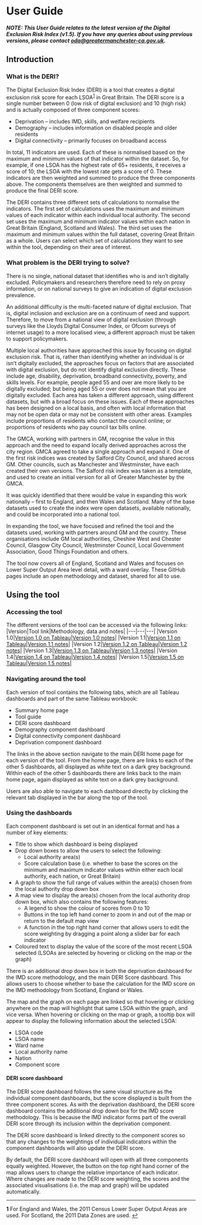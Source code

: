 # User Guide

***NOTE: This User Guide relates to the latest version of the Digital Exclusion Risk Index (v1.5). If you have any queries about using previous versions, please contact oda@greatermanchester-ca.gov.uk.***

## Introduction

### What is the DERI?
The Digital Exclusion Risk Index (DERI) is a tool that creates a digital exclusion risk score for each LSOA<sup id="a1">[1](#f1)</sup> in Great Britain. The DERI score is a single number between 0 (low risk of digital exclusion) and 10 (high risk) and is actually composed of three component scores:
*	Deprivation – includes IMD, skills, and welfare recipients
*	Demography – includes information on disabled people and older residents
*	Digital connectivity – primarily focuses on broadband access

In total, 11 indicators are used. Each of these is normalised based on the maximum and minimum values of that indicator within the dataset. So, for example, if one LSOA has the highest rate of 65+ residents, it receives a score of 10; the LSOA with the lowest rate gets a score of 0. These indicators are then weighted and summed to produce the three components above. The components themselves are then weighted and summed to produce the final DERI score.

The DERI contains three different sets of calculations to normalise the indicators. The first set of calculations uses the maximum and minimum values of each indicator within each individual local authority. The second set uses the maximum and minimum indicator values within each nation in Great Britain (England, Scotland and Wales). The third set uses the maximum and minimum values within the full dataset, covering Great Britain as a whole. Users can select which set of calculations they want to see within the tool, depending on their area of interest.

### What problem is the DERI trying to solve?
There is no single, national dataset that identifies who is and isn’t digitally excluded. Policymakers and researchers therefore need to rely on proxy information, or on national surveys to give an indication of digital exclusion prevalence.

An additional difficulty is the multi-faceted nature of digital exclusion. That is, digital inclusion and exclusion are on a continuum of need and support. Therefore, to move from a national view of digital exclusion (through surveys like the Lloyds Digital Consumer Index, or Ofcom surveys of internet usage) to a more localised view, a different approach must be taken to support policymakers.

Multiple local authorities have approached this issue by focusing on digital exclusion risk. That is, rather than identifying whether an individual is or isn’t digitally excluded, the approaches focus on factors that are associated with digital exclusion, but do not identify digital exclusion directly. These include age, disability, deprivation, broadband connectivity, poverty, and skills levels. For example, people aged 55 and over are more likely to be digitally excluded; but being aged 55 or over does not mean that you are digitally excluded. Each area has taken a different approach, using different datasets, but with a broad focus on these issues. Each of these approaches has been designed on a local basis, and often with local information that may not be open data or may not be consistent with other areas. Examples include proportions of residents who contact the council online; or proportions of residents who pay council tax bills online.

The GMCA, working with partners in GM, recognise the value in this approach and the need to expand locally derived approaches across the city region. GMCA agreed to take a single approach and expand it. One of the first risk indices was created by Salford City Council, and shared across GM. Other councils, such as Manchester and Westminster, have each created their own versions. The Salford risk index was taken as a template, and used to create an initial version for all of Greater Manchester by the GMCA.

It was quickly identified that there would be value in expanding this work nationally – first to England, and then Wales and Scotland. Many of the base datasets used to create the index were open datasets, available nationally, and could be incorporated into a national tool.

In expanding the tool, we have focused and refined the tool and the datasets used, working with partners around GM and the country. These organisations include GM local authorities, Cheshire West and Chester Council, Glasgow City Council, Westminster Council, Local Government Association, Good Things Foundation and others.

The tool now covers all of England, Scotland and Wales and focuses on Lower Super Output Area level detail, with a ward overlay. These GitHub pages include an open methodology and dataset, shared for all to use.


## Using the tool

### Accessing the tool
The different versions of the tool can be accessed via the following links:
|Version|Tool link|Methodology, data and notes|
|---|---|---|
|Version 1.0|[Version 1.0 on Tableau](https://www.gmtableau.nhs.uk/#/site/GMCA/views/210325_DERI/DERIhomepage?:iid=1)|[Version 1.0 notes](https://github.com/GreaterManchesterODA/Digital-Exclusion-Risk-Index/tree/main/Version%201.0)|
|Version 1.1|[Version 1.1 on Tableau](https://www.gmtableau.nhs.uk/t/GMCA/views/DigitalExclusionRiskIndexv1_1/DERIhomepage?%3AisGuestRedirectFromVizportal=y&%3Aembed=y)|[Version 1.1 notes](https://github.com/GreaterManchesterODA/Digital-Exclusion-Risk-Index/tree/main/Version%201.1)|
|Version 1.2|[Version 1.2 on Tableau](https://www.gmtableau.nhs.uk/t/GMCA/views/DigitalExclusionRiskIndexv1_2/DERIhomepage?:iid=1&:isGuestRedirectFromVizportal=y&:embed=y)|[Version 1.2 notes](https://github.com/GreaterManchesterODA/Digital-Exclusion-Risk-Index/tree/main/Version%201.2)|
|Version 1.3|[Version 1.3 on Tableau](https://www.gmtableau.nhs.uk/t/GMCA/views/DigitalExclusionRiskIndexv1_3/DERIhomepage?%3Aiid=1&%3AisGuestRedirectFromVizportal=y&%3Aembed=y)|[Version 1.3 notes](https://github.com/GreaterManchesterODA/Digital-Exclusion-Risk-Index/tree/main/Version%201.3)|
|Version 1.4|[Version 1.4 on Tableau](https://www.gmtableau.nhs.uk/t/GMCA/views/DigitalExclusionRiskIndexv1_4/DERIhomepage?:iid=2&:isGuestRedirectFromVizportal=y&:embed=y)|[Version 1.4 notes](https://github.com/GreaterManchesterODA/Digital-Exclusion-Risk-Index/tree/main/Version%201.4)|
|Version 1.5|[Version 1.5 on Tableau](https://www.gmtableau.nhs.uk/t/GMCA/views/DigitalExclusionRiskIndexv1_5/DERIhomepage?:iid=1&:isGuestRedirectFromVizportal=y&:embed=y)|[Version 1.5 notes](https://github.com/GreaterManchesterODA/Digital-Exclusion-Risk-Index/tree/main/Version%201.5)|

### Navigating around the tool
Each version of tool contains the following tabs, which are all Tableau dashboards and part of the same Tableau workbook:
* Summary home page
* Tool guide
* DERI score dashboard
* Demography component dashboard
* Digital connectivity component dashboard
* Deprivation component dashboard

The links in the above section navigate to the main DERI home page for each version of the tool. From the home page, there are links to each of the other 5 dashboards, all displayed as white text on a dark grey background. Within each of the other 5 dashboards there are links back to the main home page, again displayed as white text on a dark grey background.

Users are also able to navigate to each dashboard directly by clicking the relevant tab displayed in the bar along the top of the tool.

### Using the dashboards
Each component dashboard is set out in an identical format and has a number of key elements:
* Title to show which dashboard is being displayed
* Drop down boxes to allow the users to select the following:
  * Local authority area(s)
  * Score calculation base (i.e. whether to base the scores on the minimum and maximum indicator values within either each local authority, each nation, or Great Britain)
* A graph to show the full range of values within the area(s) chosen from the local authority drop down box
* A map view to display the area(s) chosen from the local authority drop down box, which also contains the following features:
  * A legend to show the colour of scores from 0 to 10
  * Buttons in the top left hand corner to zoom in and out of the map or return to the default map view
  * A function in the top right hand corner that allows users to edit the score weighting by dragging a point along a slider bar for each indicator
* Coloured text to display the value of the score of the most recent LSOA selected (LSOAs are selected by hovering or clicking on the map or the graph)

There is an additional drop down box in both the deprivation dashboard for the IMD score methodology, and the main DERI Score dashboard. This allows users to choose whether to base the calculation for the IMD score on the IMD methodology from Scotland, England or Wales.

The map and the graph on each page are linked so that hovering or clicking anywhere on the map will highlight that same LSOA within the graph, and vice versa. When hovering or clicking on the map or graph, a tooltip box will appear to display the following information about the selected LSOA:
* LSOA code
* LSOA name
* Ward name
* Local authority name
* Nation
* Component score

#### DERI score dashboard
The DERI score dashboard follows the same visual structure as the individual component dashboards, but the score displayed is built from the three component scores. As with the deprivation dashboard, the DERI score dashboard contains the additional drop down box for the IMD score methodology. This is because the IMD indicator forms part of the overall DERI score through its inclusion within the deprivation component.

The DERI score dashboard is linked directly to the component scores so that any changes to the weightings of individual indicators within the component dashboards will also update the DERI score.

By default, the DERI score dashboard will open with all three components equally weighted. However, the button on the top right hand corner of the map allows users to change the relative importance of each indicator. Where changes are made to the DERI score weighting, the scores and the associated visualisations (i.e. the map and graph) will be updated automatically.

---
<b id="f1">1</b> For England and Wales, the 2011 Census Lower Super Output Areas are used. For Scotland, the 2011 Data Zones are used. [↩](#a1)
